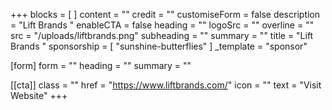 +++
blocks = [ ]
content = ""
credit = ""
customiseForm = false
description = "Lift Brands "
enableCTA = false
heading = ""
logoSrc = ""
overline = ""
src = "/uploads/liftbrands.png"
subheading = ""
summary = ""
title = "Lift Brands "
sponsorship = [ "sunshine-butterflies" ]
_template = "sponsor"

[form]
form = ""
heading = ""
summary = ""

[[cta]]
class = ""
href = "https://www.liftbrands.com/"
icon = ""
text = "Visit Website"
+++


